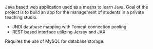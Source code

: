 Java based web application used as a means to learn Java. Goal of the project is to build an
app for the management of students in a private teaching studio.

- JNDI database mapping with Tomcat connection pooling 
- REST based interface utilizing Jersey and JAX

Requires the use of MySQL for database storage. 
